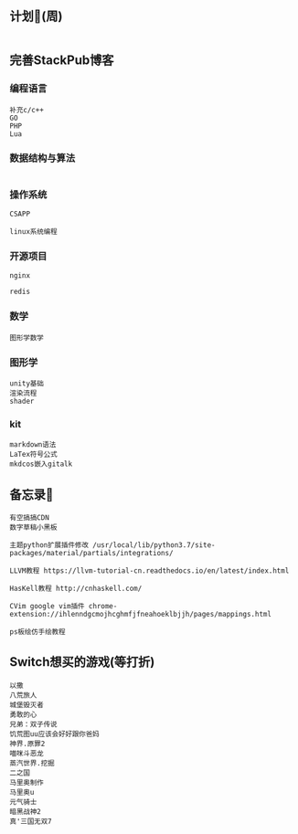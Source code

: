 ## 计划📖(周)
```

```
## 完善StackPub博客

### 编程语言
```
补充c/c++
GO
PHP
Lua
```

### 数据结构与算法
```

```
### 操作系统
```
CSAPP

linux系统编程
```

### 开源项目
```
nginx

redis
```
### 数学
```
图形学数学
```

### 图形学
```
unity基础
渲染流程
shader
```

### kit
```
markdown语法
LaTex符号公式
mkdcos嵌入gitalk
```

## 备忘录📕
``` 
有空搞搞CDN
数字草稿小黑板

主题python扩展插件修改 /usr/local/lib/python3.7/site-packages/material/partials/integrations/

LLVM教程 https://llvm-tutorial-cn.readthedocs.io/en/latest/index.html

HasKell教程 http://cnhaskell.com/

CVim google vim插件 chrome-extension://ihlenndgcmojhcghmfjfneahoeklbjjh/pages/mappings.html

ps板绘仿手绘教程
```

## Switch想买的游戏(等打折)
```
以撒
八荒旅人
城堡毁灭者
勇敢的心
兄弟：双子传说
饥荒图uu应该会好好跟你爸妈
神界.原罪2
喵咪斗恶龙
蒸汽世界.挖掘
二之国
马里奥制作
马里奥u
元气骑士
暗黑战神2
真'三国无双7
```
